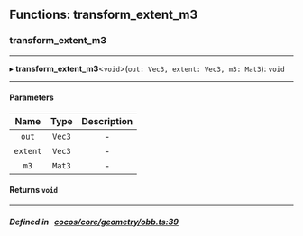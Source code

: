 ## Functions: transform_extent_m3

### transform_extent_m3


___
▸ **transform_extent_m3**<`void`\>(`out: Vec3, extent: Vec3, m3: Mat3`): `void`
___


#### Parameters

| Name | Type | Description |
| :------: | :------: | :------: |
| `out` | `Vec3` | - |
| `extent` | `Vec3` | - |
| `m3` | `Mat3` | - |

#### Returns `void` 
___


##### Defined in &nbsp;   [cocos/core/geometry/obb.ts:39](https://github.com/cocos-creator/engine/blob/c7bf6b8a9/cocos/core/geometry/obb.ts#L39)&nbsp;

